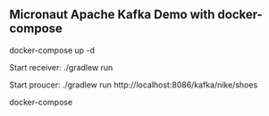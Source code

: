 ## Micronaut Apache Kafka Demo with docker-compose

docker-compose up -d

Start receiver:
./gradlew run

Start proucer:
./gradlew run
http://localhost:8086/kafka/nike/shoes

docker-compose

